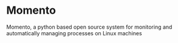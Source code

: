 Momento
=======

 Momento, a python based open source system for monitoring and automatically managing processes on Linux machines
